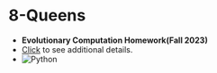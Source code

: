 # 8-Queens

- **Evolutionary Computation Homework(Fall 2023)**
- [Click](https://github.com/matinmonshizadeh/8-Queens/blob/main/Doc.pdf)  to see additional details.
- ![Python](https://img.shields.io/badge/Python-FFD43B?style=for-the-badge&logo=python&logoColor=306998)

